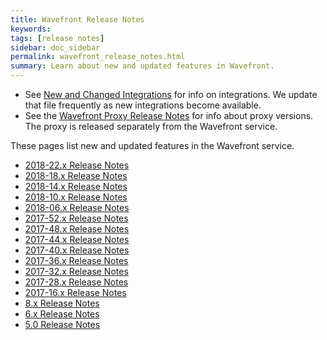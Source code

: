 ```yaml
---
title: Wavefront Release Notes
keywords:
tags: [release notes]
sidebar: doc_sidebar
permalink: wavefront_release_notes.html
summary: Learn about new and updated features in Wavefront.
---
```

* See [New and Changed Integrations](integrations_new_changed.html) for info on integrations. We update that file frequently as new integrations become available.
* See the [Wavefront Proxy Release Notes](proxies_versions.html) for info about proxy versions. The proxy is released separately from the Wavefront service.

These pages list new and updated features in the Wavefront service.

- [2018-22.x Release Notes](2018.22.x_release_notes.html)
- [2018-18.x Release Notes](2018.18.x_release_notes.html)
- [2018-14.x Release Notes](2018.14.x_release_notes.html)
- [2018-10.x Release Notes](2018.10.x_release_notes.html)
- [2018-06.x Release Notes](2018.06.x_release_notes.html)
- [2017-52.x Release Notes](2017_52.x_release_notes.html)
- [2017-48.x Release Notes](2017_48.x_release_notes.html)
- [2017-44.x Release Notes](2017_44.x_release_notes.html)
- [2017-40.x Release Notes](2017_40.x_release_notes.html)
- [2017-36.x Release Notes](2017_36.x_release_notes.html)
- [2017-32.x Release Notes](2017_32.x_release_notes.html)
- [2017-28.x Release Notes](2017_28.x_release_notes.html)
- [2017-16.x Release Notes](2017_16.x_release_notes.html)
- [8.x Release Notes](8x_release_notes.html)
- [6.x Release Notes](6x_release_notes.html)
- [5.0 Release Notes](50_release_notes.html)
